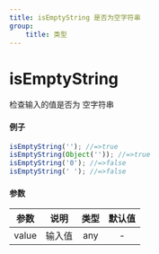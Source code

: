 ```yaml
---
title: isEmptyString 是否为空字符串
group:
    title: 类型
---
```


# isEmptyString

检查输入的值是否为 空字符串

#### 例子

```ts
isEmptyString(''); //=>true
isEmptyString(Object('')); //=>true
isEmptyString('0'); //=>false
isEmptyString(' '); //=>false
```

#### 参数

| 参数  |  说明  | 类型 | 默认值 |
| :---: | :----: | :--: | :----: |
| value | 输入值 | any  |   -    |
